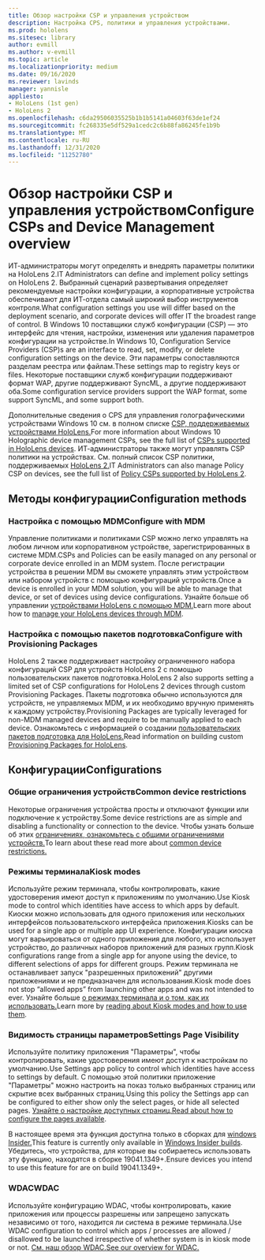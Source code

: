 ```yaml
---
title: Обзор настройки CSP и управления устройством
description: Настройка CPS, политики и управления устройствами.
ms.prod: hololens
ms.sitesec: library
author: evmill
ms.author: v-evmill
ms.topic: article
ms.localizationpriority: medium
ms.date: 09/16/2020
ms.reviewer: lavinds
manager: yannisle
appliesto:
- HoloLens (1st gen)
- HoloLens 2
ms.openlocfilehash: c6da29506035525b1b1b5141a04603f63de1ef24
ms.sourcegitcommit: fc268335e5df529a1cedc2c6b88fa86245fe1b9b
ms.translationtype: MT
ms.contentlocale: ru-RU
ms.lasthandoff: 12/31/2020
ms.locfileid: "11252780"
---
```

# <span data-ttu-id="d9d3e-103">Обзор настройки CSP и управления устройством</span><span class="sxs-lookup"><span data-stu-id="d9d3e-103">Configure CSPs and Device Management overview</span></span>

<span data-ttu-id="d9d3e-104">ИТ-администраторы могут определять и внедрять параметры политики на HoloLens 2.</span><span class="sxs-lookup"><span data-stu-id="d9d3e-104">IT Administrators can define and implement policy settings on HoloLens 2.</span></span> <span data-ttu-id="d9d3e-105">Выбранный сценарий развертывания определяет рекомендуемые настройки конфигурации, а корпоративные устройства обеспечивают для ИТ-отдела самый широкий выбор инструментов контроля.</span><span class="sxs-lookup"><span data-stu-id="d9d3e-105">What configuration settings you use will differ based on the deployment scenario, and corporate devices will offer IT the broadest range of control.</span></span> <span data-ttu-id="d9d3e-106">В Windows 10 поставщики служб конфигурации (CSP) — это интерфейс для чтения, настройки, изменения или удаления параметров конфигурации на устройстве.</span><span class="sxs-lookup"><span data-stu-id="d9d3e-106">In Windows 10, Configuration Service Providers (CSP)s are an interface to read, set, modify, or delete configuration settings on the device.</span></span> <span data-ttu-id="d9d3e-107">Эти параметры сопоставляются разделам реестра или файлам.</span><span class="sxs-lookup"><span data-stu-id="d9d3e-107">These settings map to registry keys or files.</span></span> <span data-ttu-id="d9d3e-108">Некоторые поставщики служб конфигурации поддерживают формат WAP, другие поддерживают SyncML, а другие поддерживают оба.</span><span class="sxs-lookup"><span data-stu-id="d9d3e-108">Some configuration service providers support the WAP format, some support SyncML, and some support both.</span></span>

<span data-ttu-id="d9d3e-109">Дополнительные сведения о CPS для управления голографическими устройствами Windows 10 см. в полном списке [CSP, поддерживаемых устройствами HoloLens.](https://docs.microsoft.com/windows/client-management/mdm/configuration-service-provider-reference#hololens)</span><span class="sxs-lookup"><span data-stu-id="d9d3e-109">For more information about Windows 10 Holographic device management CSPs, see the full list of [CSPs supported in HoloLens devices](https://docs.microsoft.com/windows/client-management/mdm/configuration-service-provider-reference#hololens).</span></span>
<span data-ttu-id="d9d3e-110">ИТ-администраторы также могут управлять CSP политики на устройствах. См. полный список CSP политики, поддерживаемых [HoloLens 2.](https://docs.microsoft.com/windows/client-management/mdm/policy-csps-supported-by-hololens2)</span><span class="sxs-lookup"><span data-stu-id="d9d3e-110">IT Administrators can also manage Policy CSP on devices, see the full list of [Policy CSPs supported by HoloLens 2](https://docs.microsoft.com/windows/client-management/mdm/policy-csps-supported-by-hololens2).</span></span>

## <span data-ttu-id="d9d3e-111">Методы конфигурации</span><span class="sxs-lookup"><span data-stu-id="d9d3e-111">Configuration methods</span></span>

### <span data-ttu-id="d9d3e-112">Настройка с помощью MDM</span><span class="sxs-lookup"><span data-stu-id="d9d3e-112">Configure with MDM</span></span>

<span data-ttu-id="d9d3e-113">Управление политиками и политиками CSP можно легко управлять на любом личном или корпоративном устройстве, зарегистрированных в системе MDM.</span><span class="sxs-lookup"><span data-stu-id="d9d3e-113">CSPs and Policies can be easily managed on any personal or corporate device enrolled in an MDM system.</span></span> <span data-ttu-id="d9d3e-114">После регистрации устройства в решении MDM вы сможете управлять этим устройством или набором устройств с помощью конфигураций устройств.</span><span class="sxs-lookup"><span data-stu-id="d9d3e-114">Once a device is enrolled in your MDM solution, you will be able to manage that device, or set of devices using device configurations.</span></span> <span data-ttu-id="d9d3e-115">Узнайте больше об управлении [устройствами HoloLens с помощью MDM.](hololens-mdm-configure.md)</span><span class="sxs-lookup"><span data-stu-id="d9d3e-115">Learn more about how to [manage your HoloLens devices through MDM](hololens-mdm-configure.md).</span></span>

### <span data-ttu-id="d9d3e-116">Настройка с помощью пакетов подготовка</span><span class="sxs-lookup"><span data-stu-id="d9d3e-116">Configure with Provisioning Packages</span></span>

<span data-ttu-id="d9d3e-117">HoloLens 2 также поддерживает настройку ограниченного набора конфигураций CSP для устройств HoloLens 2 с помощью пользовательских пакетов подготовка.</span><span class="sxs-lookup"><span data-stu-id="d9d3e-117">HoloLens 2 also supports setting a limited set of CSP configurations for HoloLens 2 devices through custom Provisioning Packages.</span></span> <span data-ttu-id="d9d3e-118">Пакеты подготовка обычно используются для устройств, не управляемых MDM, и их необходимо вручную применять к каждому устройству.</span><span class="sxs-lookup"><span data-stu-id="d9d3e-118">Provisioning Packages are typically leveraged for non-MDM managed devices and require to be manually applied to each device.</span></span> <span data-ttu-id="d9d3e-119">Ознакомьтесь с информацией о создании [пользовательских пакетов подготовка для HoloLens.](https://docs.microsoft.com/hololens/hololens-provisioning)</span><span class="sxs-lookup"><span data-stu-id="d9d3e-119">Read information on building custom [Provisioning Packages for HoloLens](https://docs.microsoft.com/hololens/hololens-provisioning).</span></span>

## <span data-ttu-id="d9d3e-120">Конфигурации</span><span class="sxs-lookup"><span data-stu-id="d9d3e-120">Configurations</span></span>

### <span data-ttu-id="d9d3e-121">Общие ограничения устройств</span><span class="sxs-lookup"><span data-stu-id="d9d3e-121">Common device restrictions</span></span>

<span data-ttu-id="d9d3e-122">Некоторые ограничения устройства просты и отключают функции или подключение к устройству.</span><span class="sxs-lookup"><span data-stu-id="d9d3e-122">Some device restrictions are as simple and disabling a functionality or connection to the device.</span></span> <span data-ttu-id="d9d3e-123">Чтобы узнать больше об этих [ограничениях, ознакомьтесь с общими ограничениями устройств.](hololens-common-device-restrictions.md)</span><span class="sxs-lookup"><span data-stu-id="d9d3e-123">To learn about these read more about [common device restrictions.](hololens-common-device-restrictions.md)</span></span>

### <span data-ttu-id="d9d3e-124">Режимы терминала</span><span class="sxs-lookup"><span data-stu-id="d9d3e-124">Kiosk modes</span></span>

<span data-ttu-id="d9d3e-125">Используйте режим терминала, чтобы контролировать, какие удостоверения имеют доступ к приложениям по умолчанию.</span><span class="sxs-lookup"><span data-stu-id="d9d3e-125">Use Kiosk mode to control which identities have access to which apps by default.</span></span> <span data-ttu-id="d9d3e-126">Киоски можно использовать для одного приложения или нескольких интерфейсов пользовательского интерфейса приложения.</span><span class="sxs-lookup"><span data-stu-id="d9d3e-126">Kiosks can be used for a single app or multiple app UI experience.</span></span> <span data-ttu-id="d9d3e-127">Конфигурации киоска могут варьироваться от одного приложения для любого, кто использует устройство, до различных наборов приложений для разных групп.</span><span class="sxs-lookup"><span data-stu-id="d9d3e-127">Kiosk configurations range from a single app for anyone using the device, to different selections of apps for different groups.</span></span> <span data-ttu-id="d9d3e-128">Режим терминала не останавливает запуск "разрешенных приложений" другими приложениями и не предназначен для использования.</span><span class="sxs-lookup"><span data-stu-id="d9d3e-128">Kiosk mode does not stop “allowed apps” from launching other apps and was not intended to ever.</span></span> <span data-ttu-id="d9d3e-129">Узнайте больше [о режимах терминала и о том, как их использовать.](hololens-kiosk.md)</span><span class="sxs-lookup"><span data-stu-id="d9d3e-129">Learn more by [reading about Kiosk modes and how to use them](hololens-kiosk.md).</span></span>

### <span data-ttu-id="d9d3e-130">Видимость страницы параметров</span><span class="sxs-lookup"><span data-stu-id="d9d3e-130">Settings Page Visibility</span></span>

<span data-ttu-id="d9d3e-131">Используйте политику приложения "Параметры", чтобы контролировать, какие удостоверения имеют доступ к настройкам по умолчанию.</span><span class="sxs-lookup"><span data-stu-id="d9d3e-131">Use Settings app policy to control which identities have access to settings by default.</span></span> <span data-ttu-id="d9d3e-132">С помощью этой политики приложение "Параметры" можно настроить на показ только выбранных страниц или скрытие всех выбранных страниц.</span><span class="sxs-lookup"><span data-stu-id="d9d3e-132">Using this policy the Settings app can be configured to either show only the select pages, or hide all selected pages.</span></span> <span data-ttu-id="d9d3e-133">[Узнайте о настройке доступных страниц.](settings-uri-list.md)</span><span class="sxs-lookup"><span data-stu-id="d9d3e-133">[Read about how to configure the pages available](settings-uri-list.md).</span></span>

<span data-ttu-id="d9d3e-134">В настоящее время эта функция доступна только в сборках для [windows Insider.](hololens-insider.md)</span><span class="sxs-lookup"><span data-stu-id="d9d3e-134">This feature is currently only available in [Windows Insider builds](hololens-insider.md).</span></span> <span data-ttu-id="d9d3e-135">Убедитесь, что устройства, для которые вы собираетесь использовать эту функцию, находятся в сборке 19041.1349+.</span><span class="sxs-lookup"><span data-stu-id="d9d3e-135">Ensure devices you intend to use this feature for are on build 19041.1349+.</span></span>

### <span data-ttu-id="d9d3e-136">WDAC</span><span class="sxs-lookup"><span data-stu-id="d9d3e-136">WDAC</span></span>

<span data-ttu-id="d9d3e-137">Используйте конфигурацию WDAC, чтобы контролировать, какие приложения или процессы разрешены или запрещено запускать независимо от того, находится ли система в режиме терминала.</span><span class="sxs-lookup"><span data-stu-id="d9d3e-137">Use WDAC configuration to control which apps / processes are allowed / disallowed to be launched irrespective of whether system is in kiosk mode or not.</span></span>
[<span data-ttu-id="d9d3e-138">См. наш обзор WDAC.</span><span class="sxs-lookup"><span data-stu-id="d9d3e-138">See our overview for WDAC.</span></span>](windows-defender-application-control-wdac.md)
